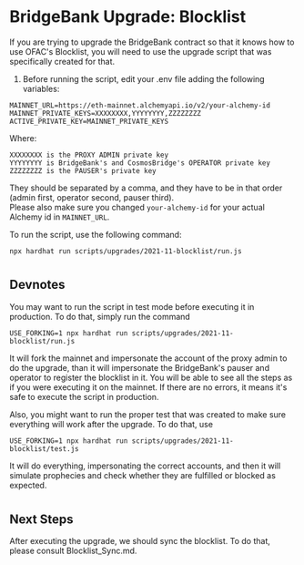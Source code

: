 # BridgeBank Upgrade: Blocklist

If you are trying to upgrade the BridgeBank contract so that it knows how to use OFAC's Blocklist, you will need to use the upgrade script that was specifically created for that.

1. Before running the script, edit your .env file adding the following variables:

```
MAINNET_URL=https://eth-mainnet.alchemyapi.io/v2/your-alchemy-id
MAINNET_PRIVATE_KEYS=XXXXXXXX,YYYYYYYY,ZZZZZZZZ
ACTIVE_PRIVATE_KEY=MAINNET_PRIVATE_KEYS
```

Where:

```
XXXXXXXX is the PROXY ADMIN private key
YYYYYYYY is BridgeBank's and CosmosBridge's OPERATOR private key
ZZZZZZZZ is the PAUSER's private key
```

They should be separated by a comma, and they have to be in that order (admin first, operator second, pauser third).  
Please also make sure you changed `your-alchemy-id` for your actual Alchemy id in `MAINNET_URL`.

To run the script, use the following command:

```
npx hardhat run scripts/upgrades/2021-11-blocklist/run.js
```

#

## Devnotes

You may want to run the script in test mode before executing it in production. To do that, simply run the command

```
USE_FORKING=1 npx hardhat run scripts/upgrades/2021-11-blocklist/run.js
```

It will fork the mainnet and impersonate the account of the proxy admin to do the upgrade, than it will impersonate the BridgeBank's pauser and operator to register the blocklist in it. You will be able to see all the steps as if you were executing it on the mainnet. If there are no errors, it means it's safe to execute the script in production.

Also, you might want to run the proper test that was created to make sure everything will work after the upgrade. To do that, use

```
USE_FORKING=1 npx hardhat run scripts/upgrades/2021-11-blocklist/test.js
```

It will do everything, impersonating the correct accounts, and then it will simulate prophecies and check whether they are fulfilled or blocked as expected.

#

## Next Steps

After executing the upgrade, we should sync the blocklist. To do that, please consult Blocklist_Sync.md.
